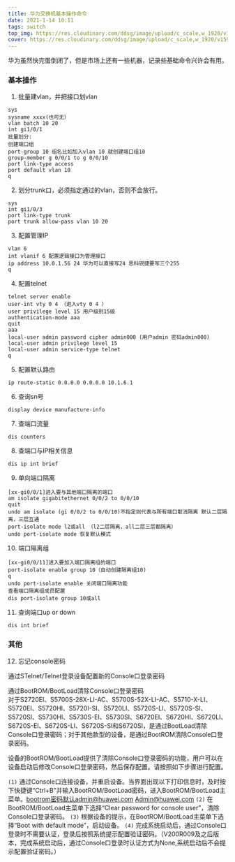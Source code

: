 ```yaml
---
title: 华为交换机基本操作命令
date: 2021-1-14 10:11
tags: switch
top_img: https://res.cloudinary.com/ddsg/image/upload/c_scale,w_1920/v1593394961/taylor-vick-M5tzZtFCOfs-unsplash_rpv2ax.jpg
cover: https://res.cloudinary.com/ddsg/image/upload/c_scale,w_1920/v1593394961/taylor-vick-M5tzZtFCOfs-unsplash_rpv2ax.jpg
---
```


华为虽然快完蛋倒闭了，但是市场上还有一些机器，记录些基础命令兴许会有用。  
### 基本操作
1. 批量建vlan，并把接口划vlan
```
sys
sysname xxxx(也可无）
vlan batch 10 20
int gi1/0/1 
批量划分: 
创建端口组
port-group 10 组名比如加入vlan 10 就创建端口组10
group-member g 0/0/1 to g 0/0/10
port link-type access
port default vlan 10
q
```
2. 划分trunk口，必须指定通过的vlan，否则不会放行。
```
sys
int gi1/0/3
port link-type trunk
port trunk allow-pass vlan 10 20
```
3. 配置管理IP
```
vlan 6
int vlanif 6 配置逻辑接口为管理接口
ip address 10.0.1.56 24 华为可以直接写24 思科锐捷要写三个255
q
```
4. 配置telnet
```
telnet server enable
user-int vty 0 4 （进入vty 0 4 ）
user privilege level 15 用户级别15级
authentication-mode aaa
quit
aaa
local-user admin password cipher admin000 (用户admin 密码admin000)
local-user admin privilege level 15
local-user admin service-type telnet
q
```
5. 配置默认路由
```
ip route-static 0.0.0.0 0.0.0.0 10.1.6.1
```
6. 查询sn号
```
display device manufacture-info
```
7. 查端口流量
```
dis counters
```
8. 查端口与IP相关信息
```
dis ip int brief
```
9. 单向端口隔离
```
[xx-gi0/0/1]进入要与其他端口隔离的端口
am isolate gigabitethernet 0/0/2 to 0/0/10
quit
undo am isolate (gi 0/0/2 to 0/0/10)不指定则代表与所有端口取消隔离 默认二层隔离，三层互通
port-isolate mode l2或all （l2二层隔离，all二层三层都隔离）
undo port-isolate mode 恢复默认模式
```
10. 端口隔离组
```
[xx-gi0/0/11]进入要加入端口隔离组的端口
port-isolate enable group 10（自动创建隔离组10)
q
undo port-isolate enable 关闭端口隔离功能
查看端口隔离组成员配置
dis port-isolate group 10或all
```
11. 查询端口up or down
```
dis int brief 
```
### 其他
12. 忘记console密码  

通过STelnet/Telnet登录设备配置新的Console口登录密码

通过BootROM/BootLoad清除Console口登录密码  
对于S2720EI、S5700S-28X-LI-AC、S5700S-52X-LI-AC、S5710-X-LI、S5720EI、S5720HI、S5720I-SI、S5720LI、S5720S-LI、S5720S-SI、S5720SI、S5730HI、S5730S-EI、S5730SI、S6720EI、S6720HI、S6720LI、S6720S-EI、S6720S-LI、S6720S-SI和S6720SI，是通过BootLoad清除Console口登录密码；对于其他款型的设备，是通过BootROM清除Console口登录密码。

设备的BootROM/BootLoad提供了清除Console口登录密码的功能，用户可以在设备启动后修改Console口登录密码，然后保存配置。请按照如下步骤进行配置。  

`(1)` 通过Console口连接设备，并重启设备。当界面出现以下打印信息时，及时按下快捷键“Ctrl+B”并输入BootROM/BootLoad密码，进入BootROM/BootLoad主菜单。bootrom密码默认admin@huawei.com Admin@huawei.com
`(2)` 在BootROM/BootLoad主菜单下选择“Clear password for console user”，清除Console口登录密码。
`(3)` 根据设备的提示，在BootROM/BootLoad主菜单下选择“Boot with default mode”，启动设备。
`(4)` 完成系统启动后，通过Console口登录时不需要认证，登录后按照系统提示配置验证密码。（V200R009及之后版本，完成系统启动后，通过Console口登录时认证方式为None,系统启动后不会提示配置验证密码。）
